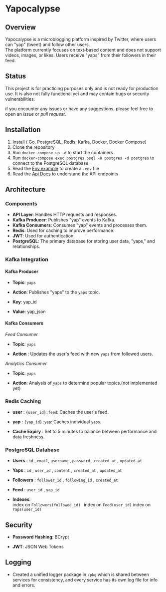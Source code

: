 # Yapocalypse

## Overview

Yapocalypse is a microblogging platform inspired by Twitter, where users can "yap" (tweet) and follow other users.  
The platform currently focuses on text-based content and does not support videos, images, or likes. Users receive "yaps" from their followers in their feed.

## Status

This project is for practicing purposes only and is not ready for production use. It is also not fully functional yet and may contain bugs or security vulnerabilities.

if you encounter any issues or have any suggestions, please feel free to open an *issue* or *pull request*.

## Installation
1. Install ( Go, PostgreSQL, Redis, Kafka, Docker, Docker Compose) 
2. Clone the repository
3. Run `docker-compose up -d` to start the containers
4. Run `docker-compose exec postgres psql -U postgres -d postgres` to connect to the PostgreSQL database  
5. Read the [Env example](https://github.com/Youssef-Shehata/yapocalypse/blob/main/cmd/web/env_example) to create a `.env` file
6. Read the [Api Docs](https://github.com/Youssef-Shehata/yapocalypse/blob/main/cmd/web/API_DOCS.md) to understand the API endpoints

## Architecture

### Components

- **API Layer**: Handles HTTP requests and responses.
- **Kafka Producer**: Publishes "yap" events to Kafka.
- **Kafka Consumers**: Consumes "yap" events and processes them.
- **Redis**: Used for caching to improve performance.
- **JWT**: Used for authentication.
- **PostgreSQL**: The primary database for storing user data, "yaps," and relationships.

### Kafka Integration

#### Kafka Producer

- **Topic**: `yaps`

- **Action**: Publishes "yaps" to the `yaps` topic.

- **Key**: yap_id

- **Value**: yap_json

#### Kafka Consumers  

 *Feed Consumer*

- **Topic**: `yaps`

- **Action** : Updates the user's feed with new `yaps` from followed users.

 *Analytics Consumer*

- **Topic**: `yaps`

- **Action**: Analysis of `yaps` to determine popular topics.(not implemented yet)


### Redis Caching

- **user** : `{user_id}:feed`:  Caches the user's feed.

- **yap** : `{yap_id}:yap`: Caches individual `yaps`.

- **Cache Expiry** : Set to 5 minutes to balance between performance and data freshness.

### PostgreSQL Database

- **Users** : `id` , `email`, `username` , `password` , `created_at` , `updated_at`

- **Yaps** : `id` , `user_id` , `content` , `created_at` , `updated_at`

- **Followers** : `follower_id` , `following_id` , `created_at` 

- **Feed** : `user_id` , `yap_id` 

- **Indexes**:  
  index on `Followers(followee_id) `
  index on `Feed(user_id)`
  index on `Yaps(user_id)`


## Security
- **Password Hashing**: BCrypt

- **JWT**: JSON Web Tokens

## Logging  
- Created a unified logger package in `/pkg` which is shared between services for consistency, and every service has its own log file for info and errors.

